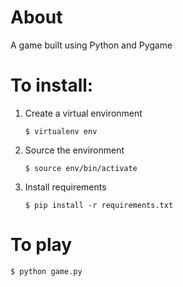 # About

A game built using Python and Pygame

# To install:

1. Create a virtual environment
    ```
    $ virtualenv env
    ```
2. Source the environment
    ```
    $ source env/bin/activate
    ```
3. Install requirements
    ```
    $ pip install -r requirements.txt
    ```

# To play

```
$ python game.py
```